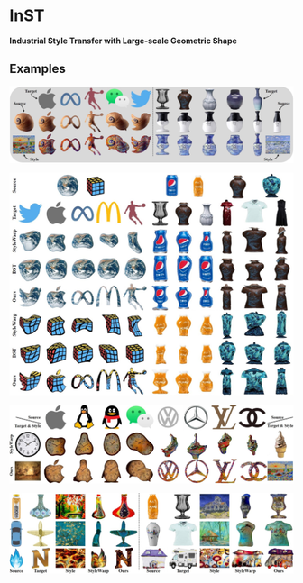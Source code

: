 # InST
**Industrial Style Transfer with Large-scale Geometric Shape**

## Examples
<p align='center'>
 <img alt='First Row' src='example/first.jpg'>
</p>

<p align='center'>
 <img alt='Large-scale Warping Examples' src='example/warp.jpg'>
</p>

<p align='center'>
 <img alt='Shape and Texture Transfer Examples' src='example/warp_texture.jpg'>
</p>

<p align='center'>
 <img alt='Shape and Texture Transfer Examples_2' src='example/warp_texture2.jpg'>
</p>

<!-- <p align='center'>
 <img alt='Texture Transfer Examples' src='figs/result.png'>
</p> -->